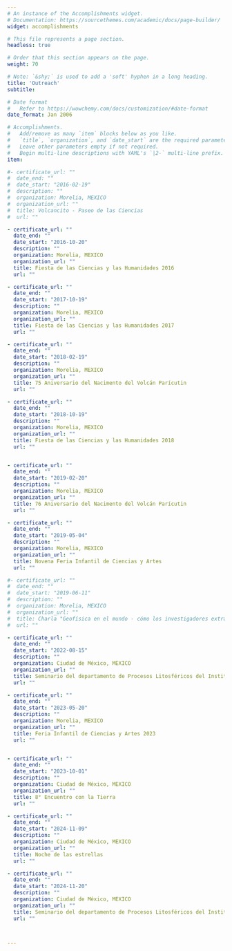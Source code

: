 ```yaml
---
# An instance of the Accomplishments widget.
# Documentation: https://sourcethemes.com/academic/docs/page-builder/
widget: accomplishments

# This file represents a page section.
headless: true

# Order that this section appears on the page.
weight: 70

# Note: `&shy;` is used to add a 'soft' hyphen in a long heading.
title: 'Outreach'
subtitle:

# Date format
#   Refer to https://wowchemy.com/docs/customization/#date-format
date_format: Jan 2006

# Accomplishments.
#   Add/remove as many `item` blocks below as you like.
#   `title`, `organization`, and `date_start` are the required parameters.
#   Leave other parameters empty if not required.
#   Begin multi-line descriptions with YAML's `|2-` multi-line prefix.
item:

#- certificate_url: ""
#  date_end: ""
#  date_start: "2016-02-19"
#  description: ""
#  organization: Morelia, MEXICO
#  organization_url: ""
#  title: Volcancito - Paseo de las Ciencias
#  url: ""

- certificate_url: ""
  date_end: ""
  date_start: "2016-10-20"
  description: ""
  organization: Morelia, MEXICO
  organization_url: ""
  title: Fiesta de las Ciencias y las Humanidades 2016
  url: ""

- certificate_url: ""
  date_end: ""
  date_start: "2017-10-19"
  description: ""
  organization: Morelia, MEXICO
  organization_url: ""
  title: Fiesta de las Ciencias y las Humanidades 2017
  url: ""

- certificate_url: ""
  date_end: ""
  date_start: "2018-02-19"
  description: ""
  organization: Morelia, MEXICO
  organization_url: ""
  title: 75 Aniversario del Nacimento del Volcán Parícutin
  url: ""

- certificate_url: ""
  date_end: ""
  date_start: "2018-10-19"
  description: ""
  organization: Morelia, MEXICO
  organization_url: ""
  title: Fiesta de las Ciencias y las Humanidades 2018
  url: ""


- certificate_url: ""
  date_end: ""
  date_start: "2019-02-20"
  description: ""
  organization: Morelia, MEXICO
  organization_url: ""
  title: 76 Aniversario del Nacimento del Volcán Parícutin
  url: ""

- certificate_url: ""
  date_end: ""
  date_start: "2019-05-04"
  description: ""
  organization: Morelia, MEXICO
  organization_url: ""
  title: Novena Feria Infantil de Ciencias y Artes
  url: ""

#- certificate_url: ""
#  date_end: ""
#  date_start: "2019-06-11"
#  description: ""
#  organization: Morelia, MEXICO
#  organization_url: ""
#  title: Charla "Geofísica en el mundo - cómo los investigadores extrangeros llegaron a México"
#  url: ""

- certificate_url: ""
  date_end: ""
  date_start: "2022-08-15"
  description: ""
  organization: Ciudad de México, MEXICO
  organization_url: ""
  title: Seminario del departamento de Procesos Litosféricos del Instituto de Geología
  url: ""

- certificate_url: ""
  date_end: ""
  date_start: "2023-05-20"
  description: ""
  organization: Morelia, MEXICO
  organization_url: ""
  title: Feria Infantil de Ciencias y Artes 2023
  url: ""


- certificate_url: ""
  date_end: ""
  date_start: "2023-10-01"
  description: ""
  organization: Ciudad de México, MEXICO
  organization_url: ""
  title: 8° Encuentro con la Tierra
  url: ""

- certificate_url: ""
  date_end: ""
  date_start: "2024-11-09"
  description: ""
  organization: Ciudad de México, MEXICO
  organization_url: ""
  title: Noche de las estrellas
  url: ""

- certificate_url: ""
  date_end: ""
  date_start: "2024-11-20"
  description: ""
  organization: Ciudad de México, MEXICO
  organization_url: ""
  title: Seminario del departamento de Procesos Litosféricos del Instituto de Geología
  url: ""



---
```

